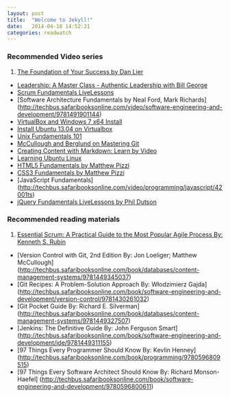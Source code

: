 ```yaml
---
layout: post
title:  "Welcome to Jekyll!"
date:   2014-04-18 14:52:21
categories: readwatch
---
```


### Recommended Video series
1. [The Foundation of Your Success by Dan Lier](http://techbus.safaribooksonline.com/00000spm2ytp07001)
+ [Leadership: A Master Class - Authentic Leadership with Bill George](http://techbus.safaribooksonline.com/video/leadership/9781934441435)
+ [Scrum Fundamentals LiveLessons](http://techbus.safaribooksonline.com/video/software-engineering-and-development/agile-development/9780133749076)
+ [Software Architecture Fundamentals by Neal Ford, Mark Richards] (http://techbus.safaribooksonline.com/video/software-engineering-and-development/9781491901144)
+ [VirtualBox and Windows 7 x64 Install](https://www.youtube.com/watch?v=LGUfa2HIx0E)
+ [Install Ubuntu 13.04 on Virtualbox](https://www.youtube.com/watch?v=0WiiswmOH1Q)
+ [Unix Fundamentals 101](http://techbus.safaribooksonline.com/video/operating-systems-and-server-administration/unix/9781449372514)
+ [McCullough and Berglund on Mastering Git](http://techbus.safaribooksonline.com/video/software-engineering-and-development/version-control/9781449304737)
+ [Creating Content with Markdown: Learn by Video](http://techbus.safaribooksonline.com/video/web-design-and-development/9780133837629)
+ [Learning Ubuntu Linux](http://techbus.safaribooksonline.com/video/operating-systems/9781771371964)
+ [HTML5 Fundamentals by Matthew Pizzi](http://techbus.safaribooksonline.com/video/web-development/html/42002ts)
+ [CSS3 Fundamentals by Matthew Pizzi](http://techbus.safaribooksonline.com/video/web-development/css/42005ts)
+ [JavaScript Fundamentals] (http://techbus.safaribooksonline.com/video/programming/javascript/42001ts)
+ [jQuery Fundamentals LiveLessons by Phil Dutson](http://techbus.safaribooksonline.com/video/web-development/jquery/9780133361353)

### Recommended reading materials
1. [Essential Scrum: A Practical Guide to the Most Popular Agile Process By: Kenneth S. Rubin](http://techbus.safaribooksonline.com/9780321700407)
+ [Version Control with Git, 2nd Edition By: Jon Loeliger; Matthew McCullough] (http://techbus.safaribooksonline.com/book/databases/content-management-systems/9781449345037)
+ [Git Recipes: A Problem-Solution Approach By: Włodzimierz Gajda] (http://techbus.safaribooksonline.com/book/software-engineering-and-development/version-control/9781430261032)
+ [Git Pocket Guide By: Richard E. Silverman] (http://techbus.safaribooksonline.com/book/databases/content-management-systems/9781449327507)
+ [Jenkins: The Definitive Guide By: John Ferguson Smart] (http://techbus.safaribooksonline.com/book/software-engineering-and-development/ide/9781449311155)
+ [97 Things Every Programmer Should Know By: Kevlin Henney] (http://techbus.safaribooksonline.com/book/programming/9780596809515)
+ [97 Things Every Software Architect Should Know By: Richard Monson-Haefel] (http://techbus.safaribooksonline.com/book/software-engineering-and-development/9780596800611)
